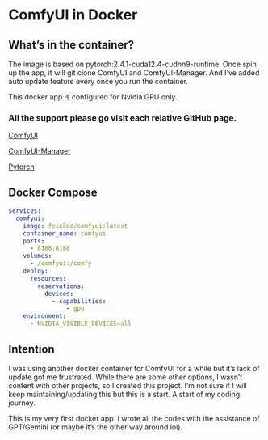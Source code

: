 # ComfyUI in Docker

## What’s in the container?

The image is based on  pytorch:2.4.1-cuda12.4-cudnn9-runtime. Once spin up the app, it will git clone ComfyUI and ComfyUI-Manager. And I’ve added auto update feature every once you run the container.

This docker app is configured for Nvidia GPU only. 



### All the support please go visit each relative GitHub page.
[ComfyUI](https://github.com/comfyanonymous/ComfyUI)

[ComfyUI-Manager](https://github.com/ltdrdata/ComfyUI-Manager)

[Pytorch](https://hub.docker.com/layers/pytorch/pytorch/2.4.1-cuda12.4-cudnn9-runtime/images/sha256-0a3b9fedefe1f61ac4d5a9de9015c0863db27ca0fde2d4e37e6268147980b726)

## Docker Compose


```yaml
services:
  comfyui:
    image: feickoo/comfyui:latest
    container_name: comfyui
    ports:
      - 8188:8188
    volumes:
      - /comfyui:/comfy
    deploy:
      resources:
        reservations:
          devices:
            - capabilities:
                - gpu
    environment:
      - NVIDIA_VISIBLE_DEVICES=all
```


## Intention

I was using another docker container for ComfyUI for a while but it’s lack of update got me frustrated. While there are some other options, I wasn’t content with other projects, so I created this project. I’m not sure if I will keep maintaining/updating this but this is a start. A start of my coding journey.

This is my very first docker app. I wrote all the codes with the assistance of GPT/Gemini (or maybe it’s the other way around lol).
